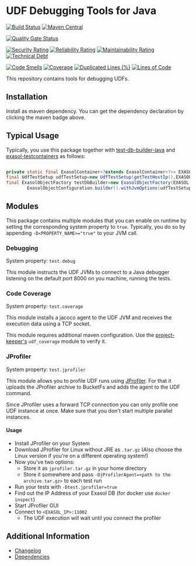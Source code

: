 # UDF Debugging Tools for Java

[![Build Status](https://github.com/exasol/udf-debugging-java/actions/workflows/ci-build.yml/badge.svg)](https://github.com/exasol/udf-debugging-java/actions/workflows/ci-build.yml)
[![Maven Central](https://img.shields.io/maven-central/v/com.exasol/udf-debugging-java)](https://search.maven.org/artifact/com.exasol/udf-debugging-java)

[![Quality Gate Status](https://sonarcloud.io/api/project_badges/measure?project=com.exasol%3Audf-debugging-java&metric=alert_status)](https://sonarcloud.io/dashboard?id=com.exasol%3Audf-debugging-java)

[![Security Rating](https://sonarcloud.io/api/project_badges/measure?project=com.exasol%3Audf-debugging-java&metric=security_rating)](https://sonarcloud.io/dashboard?id=com.exasol%3Audf-debugging-java)
[![Reliability Rating](https://sonarcloud.io/api/project_badges/measure?project=com.exasol%3Audf-debugging-java&metric=reliability_rating)](https://sonarcloud.io/dashboard?id=com.exasol%3Audf-debugging-java)
[![Maintainability Rating](https://sonarcloud.io/api/project_badges/measure?project=com.exasol%3Audf-debugging-java&metric=sqale_rating)](https://sonarcloud.io/dashboard?id=com.exasol%3Audf-debugging-java)
[![Technical Debt](https://sonarcloud.io/api/project_badges/measure?project=com.exasol%3Audf-debugging-java&metric=sqale_index)](https://sonarcloud.io/dashboard?id=com.exasol%3Audf-debugging-java)

[![Code Smells](https://sonarcloud.io/api/project_badges/measure?project=com.exasol%3Audf-debugging-java&metric=code_smells)](https://sonarcloud.io/dashboard?id=com.exasol%3Audf-debugging-java)
[![Coverage](https://sonarcloud.io/api/project_badges/measure?project=com.exasol%3Audf-debugging-java&metric=coverage)](https://sonarcloud.io/dashboard?id=com.exasol%3Audf-debugging-java)
[![Duplicated Lines (%)](https://sonarcloud.io/api/project_badges/measure?project=com.exasol%3Audf-debugging-java&metric=duplicated_lines_density)](https://sonarcloud.io/dashboard?id=com.exasol%3Audf-debugging-java)
[![Lines of Code](https://sonarcloud.io/api/project_badges/measure?project=com.exasol%3Audf-debugging-java&metric=ncloc)](https://sonarcloud.io/dashboard?id=com.exasol%3Audf-debugging-java)

This repository contains tools for debugging UDFs.

## Installation

Install as maven dependency. You can get the dependency declaration by clicking the maven badge above.

## Typical Usage

Typically, you use this package together with [test-db-builder-java](https://github.com/exasol/test-db-builder-java) and [exasol-testcontainers](https://github.com/exasol/exasol-testcontainers) as follows:

```java

private static final ExasolContainer<?extends ExasolContainer<?>> EXASOL=new ExasolContainer<>();
final UdfTestSetup udfTestSetup=new UdfTestSetup(getTestHostIp(),EXASOL.getDefaultBucket());
final ExasolObjectFactory testDbBuilder=new ExasolObjectFactory(EXASOL.createConnection(),
        ExasolObjectConfiguration.builder().withJvmOptions(udfTestSetup.getJvmOptions()).build());
```

## Modules

This package contains multiple modules that you can enable on runtime by setting the corresponding system property to `true`. Typically, you do so by appending `-D<PROPERTY_NAME>="true"` to your JVM call.

### Debugging

System property: `test.debug`

This module instructs the UDF JVMs to connect to a Java debugger listening on the default port 8000 on you machine, running the tests.

### Code Coverage

System property: `test.coverage`

This module installs a jacoco agent to the UDF JVM and receives the execution data using a TCP socket.

This module requires additional maven configuration. Use the [project-keeper's](https://github.com/exasol/project-keeper-maven-plugin) `udf_coverage` module to verify it.

### JProfiler

System property: `test.jprofiler`

This module allows you to profile UDF runs using [JProfiler](https://www.ej-technologies.com/products/jprofiler/overview.html). For that it uploads the JProfiler archive to BucketFs and adds the agent to the UDF command.

Since JProfiler uses a forward TCP connection you can only profile one UDF instance at once. Make sure that you don't start multiple parallel instances.

#### Usage

* Install JProfiler on your System
* Download JProfiler for Linux without JRE as `.tar.gz` (Also choose the Linux version if you're on a different operating system!)
* Now you've two options:
    * Store it as `jprofiler.tar.gz` in your home directory
    * Store it somewhere and pass `-DjProfilerAgent=<path to the archive.tar.gz>` to each test run
* Run your tests with `-Dtest.jprofiler=true`
* Find out the IP Address of your Exasol DB (for docker use `docker inspect`)
* Start JProfiler GUI
* Connect to `<EXASOL_IP>:11002`
    * The UDF execution will wait until you connect the profiler

## Additional Information

* [Changelog](doc/changes/changelog.md)
* [Dependencies](dependencies.md)


